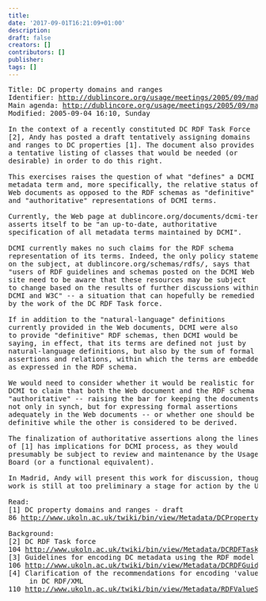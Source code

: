 ```yaml
---
title: 
date: '2017-09-01T16:21:09+01:00'
description: 
draft: false
creators: []
contributors: []
publisher: 
tags: []
---
```


<pre>
Title: DC property domains and ranges
Identifier: <a href="/usage/meetings/2005/09/madrid/property-domains/">http://dublincore.org/usage/meetings/2005/09/madrid/property-domains/</a>
Main agenda: <a href="/usage/meetings/2005/09/madrid/">http://dublincore.org/usage/meetings/2005/09/madrid/</a>
Modified: 2005-09-04 16:10, Sunday

In the context of a recently constituted DC RDF Task Force
[2], Andy has posted a draft tentatively assigning domains
and ranges to DC properties [1]. The document also provides
a tentative listing of classes that would be needed (or
desirable) in order to do this right.

This exercises raises the question of what "defines" a DCMI
metadata term and, more specifically, the relative status of
Web documents as opposed to the RDF schemas as "definitive"
and "authoritative" representations of DCMI terms.  

Currently, the Web page at dublincore.org/documents/dcmi-terms/
asserts itself to be "an up-to-date, authoritative
specification of all metadata terms maintained by DCMI".  

DCMI currently makes no such claims for the RDF schema
representation of its terms. Indeed, the only policy statement
on the subject, at dublincore.org/schemas/rdfs/, says that
"users of RDF guidelines and schemas posted on the DCMI Web
site need to be aware that these resources may be subject
to change based on the results of further discussions within
DCMI and W3C" -- a situation that can hopefully be remedied
by the work of the DC RDF Task force.

If in addition to the "natural-language" definitions
currently provided in the Web documents, DCMI were also
to provide "definitive" RDF schemas, then DCMI would be
saying, in effect, that its terms are defined not just by
natural-language definitions, but also by the sum of formal
assertions and relations, within which the terms are embedded,
as expressed in the RDF schema.

We would need to consider whether it would be realistic for
DCMI to claim that both the Web document and the RDF schema are
"authoritative" -- raising the bar for keeping the documents
not only in synch, but for expressing formal assertions
adequately in the Web documents -- or whether one should be
definitive while the other is considered to be derived.

The finalization of authoritative assertions along the lines
of [1] has implications for DCMI process, as they would
presumably be subject to review and maintenance by the Usage
Board (or a functional equivalent).

In Madrid, Andy will present this work for discussion, though the 
work is still at too preliminary a stage for action by the Usage Board.

Read:
[1] DC property domains and ranges - draft
86 <a href="http://www.ukoln.ac.uk/twiki/bin/view/Metadata/DCPropertyDomainsRanges">http://www.ukoln.ac.uk/twiki/bin/view/Metadata/DCPropertyDomainsRanges</a>

Background:
[2] DC RDF Task force
104 <a href="http://www.ukoln.ac.uk/twiki/bin/view/Metadata/DCRDFTaskforce">http://www.ukoln.ac.uk/twiki/bin/view/Metadata/DCRDFTaskforce</a>
[3] Guidelines for encoding DC metadata using the RDF model
106 <a href="http://www.ukoln.ac.uk/twiki/bin/view/Metadata/DCRDFGuidelines">http://www.ukoln.ac.uk/twiki/bin/view/Metadata/DCRDFGuidelines</a>
[4] Clarification of the recommendations for encoding 'value strings'
     in DC RDF/XML
110 <a href="http://www.ukoln.ac.uk/twiki/bin/view/Metadata/RDFValueStringsClarification">http://www.ukoln.ac.uk/twiki/bin/view/Metadata/RDFValueStringsClarification</a>
</pre>
